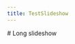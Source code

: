 ```yaml
---
title: TestSlideshow
---
```

<ClientOnly>
<AssetLoader />
# Long slideshow

<Slideshow :importedData="[{'fieldData':['0','0','0','0','0','0','0','0','0','0','0','0','0','0','0','0','0','0','0','0','0','0','0','0','0','0','0','0','0','0','0','0','0','0','0','0','0','0','0','0','0','0','0','0','0','0','0','0','0','0','0','0','0','0','0','0','0','0','0','0','0','0','0','0','0','0','0','0','0','0','0','0','0','0','0','0','0','0'],'fieldOriginal':['0','0','0','0','0','0','0','0','0','0','0','0','0','0','0','0','0','0','0','0','0','0','0','0','0','0','0','0','0','0','0','0','0','0','0','0','0','0','0','0','0','0','0','0','0','0','0','0','0','0','0','0','0','0','0','0','0','0','0','0','0','0','0','0','0','0','0','0','0','0','0','0','0','0','0','0','0','0'],'shadowData':['0','0','0','0','0','0','0','0','0','0','0','0','0','0','0','0','0','0','0','0','0','0','0','0','0','0','0','0','0','0','0','0','0','0','0','0','B','P','0','0','R','0','P','G','0','R','R','0','P','P','R','G','R','0','B','R','P','R','P','0','B','G','P','R','P','0','G','R','R','P','R','0','G','R','P','R','B','0'],'cursorData':'000000000000000000000000000000000000000000000000000000000000000000000000000000','arrowData':'000000000000000000000000000000000000000000000000000000000000000000000000000000','autoDrop':true,'puyoPair':'GG','advanceNext':true,'slideText':'...!'},{'fieldData':['0','0','0','0','0','0','0','0','0','0','0','0','0','0','0','0','0','0','0','0','0','0','0','0','0','0','0','0','0','0','0','0','0','0','0','0','0','0','0','0','0','0','0','0','0','0','0','0','0','0','0','0','0','0','0','0','0','0','0','0','0','0','0','0','0','0','G','0','0','0','0','0','G','0','0','0','0','0'],'fieldOriginal':['0','0','0','0','0','0','0','0','0','0','0','0','0','0','0','0','0','0','0','0','0','0','0','0','0','0','0','0','0','0','0','0','0','0','0','0','0','0','0','0','0','0','0','0','0','0','0','0','0','0','0','0','0','0','0','0','0','0','0','0','0','0','0','0','0','0','G','0','0','0','0','0','G','0','0','0','0','0'],'shadowData':['0','0','0','0','0','0','0','0','0','0','0','0','0','0','0','0','0','0','0','0','0','0','0','0','0','0','0','0','0','0','0','0','0','0','0','0','B','P','0','0','R','0','P','G','0','R','R','0','P','P','R','G','R','0','B','R','P','R','P','0','B','G','P','R','P','0','G','R','R','P','R','0','G','R','P','R','B','0'],'cursorData':'000000000000000000000000000000000000000000000000000000000000000000000000000000','arrowData':'000000000000000000000000000000000000000000000000000000000000000000000000000000','autoDrop':true,'puyoPair':'RP','advanceNext':true,'slideText':'...!'},{'fieldData':['0','0','0','0','0','0','0','0','0','0','0','0','0','0','0','0','0','0','0','0','0','0','0','0','0','0','0','0','0','0','0','0','0','0','0','0','0','0','0','0','0','0','0','0','0','0','0','0','0','0','0','0','0','0','0','0','0','0','0','0','0','0','0','0','0','0','G','0','0','0','0','0','G','R','P','0','0','0'],'fieldOriginal':['0','0','0','0','0','0','0','0','0','0','0','0','0','0','0','0','0','0','0','0','0','0','0','0','0','0','0','0','0','0','0','0','0','0','0','0','0','0','0','0','0','0','0','0','0','0','0','0','0','0','0','0','0','0','0','0','0','0','0','0','0','0','0','0','0','0','G','0','0','0','0','0','G','R','P','0','0','0'],'shadowData':['0','0','0','0','0','0','0','0','0','0','0','0','0','0','0','0','0','0','0','0','0','0','0','0','0','0','0','0','0','0','0','0','0','0','0','0','B','P','0','0','R','0','P','G','0','R','R','0','P','P','R','G','R','0','B','R','P','R','P','0','B','G','P','R','P','0','G','R','R','P','R','0','G','R','P','R','B','0'],'cursorData':'000000000000000000000000000000000000000000000000000000000000000000000000000000','arrowData':'000000000000000000000000000000000000000000000000000000000000000000000000000000','autoDrop':true,'puyoPair':'RR','advanceNext':true,'slideText':'...!'},{'fieldData':['0','0','0','0','0','0','0','0','0','0','0','0','0','0','0','0','0','0','0','0','0','0','0','0','0','0','0','0','0','0','0','0','0','0','0','0','0','0','0','0','0','0','0','0','0','0','0','0','0','0','0','0','0','0','0','0','0','0','0','0','0','0','0','0','0','0','G','R','R','0','0','0','G','R','P','0','0','0'],'fieldOriginal':['0','0','0','0','0','0','0','0','0','0','0','0','0','0','0','0','0','0','0','0','0','0','0','0','0','0','0','0','0','0','0','0','0','0','0','0','0','0','0','0','0','0','0','0','0','0','0','0','0','0','0','0','0','0','0','0','0','0','0','0','0','0','0','0','0','0','G','R','R','0','0','0','G','R','P','0','0','0'],'shadowData':['0','0','0','0','0','0','0','0','0','0','0','0','0','0','0','0','0','0','0','0','0','0','0','0','0','0','0','0','0','0','0','0','0','0','0','0','B','P','0','0','R','0','P','G','0','R','R','0','P','P','R','G','R','0','B','R','P','R','P','0','B','G','P','R','P','0','G','R','R','P','R','0','G','R','P','R','B','0'],'cursorData':'000000000000000000000000000000000000000000000000000000000000000000000000000000','arrowData':'000000000000000000000000000000000000000000000000000000000000000000000000000000','autoDrop':true,'puyoPair':'BB','advanceNext':true,'slideText':'...!'},{'fieldData':['0','0','0','0','0','0','0','0','0','0','0','0','0','0','0','0','0','0','0','0','0','0','0','0','0','0','0','0','0','0','0','0','0','0','0','0','0','0','0','0','0','0','0','0','0','0','0','0','0','0','0','0','0','0','B','0','0','0','0','0','B','0','0','0','0','0','G','R','R','0','0','0','G','R','P','0','0','0'],'fieldOriginal':['0','0','0','0','0','0','0','0','0','0','0','0','0','0','0','0','0','0','0','0','0','0','0','0','0','0','0','0','0','0','0','0','0','0','0','0','0','0','0','0','0','0','0','0','0','0','0','0','0','0','0','0','0','0','B','0','0','0','0','0','B','0','0','0','0','0','G','R','R','0','0','0','G','R','P','0','0','0'],'shadowData':['0','0','0','0','0','0','0','0','0','0','0','0','0','0','0','0','0','0','0','0','0','0','0','0','0','0','0','0','0','0','0','0','0','0','0','0','B','P','0','0','R','0','P','G','0','R','R','0','P','P','R','G','R','0','B','R','P','R','P','0','B','G','P','R','P','0','G','R','R','P','R','0','G','R','P','R','B','0'],'cursorData':'000000000000000000000000000000000000000000000000000000000000000000000000000000','arrowData':'000000000000000000000000000000000000000000000000000000000000000000000000000000','autoDrop':true,'puyoPair':'PP','advanceNext':true,'slideText':'...!'},{'fieldData':['0','0','0','0','0','0','0','0','0','0','0','0','0','0','0','0','0','0','0','0','0','0','0','0','0','0','0','0','0','0','0','0','0','0','0','0','0','0','0','0','0','0','0','0','0','0','0','0','0','0','0','0','0','0','B','0','P','0','0','0','B','0','P','0','0','0','G','R','R','0','0','0','G','R','P','0','0','0'],'fieldOriginal':['0','0','0','0','0','0','0','0','0','0','0','0','0','0','0','0','0','0','0','0','0','0','0','0','0','0','0','0','0','0','0','0','0','0','0','0','0','0','0','0','0','0','0','0','0','0','0','0','0','0','0','0','0','0','B','0','P','0','0','0','B','0','P','0','0','0','G','R','R','0','0','0','G','R','P','0','0','0'],'shadowData':['0','0','0','0','0','0','0','0','0','0','0','0','0','0','0','0','0','0','0','0','0','0','0','0','0','0','0','0','0','0','0','0','0','0','0','0','B','P','0','0','R','0','P','G','0','R','R','0','P','P','R','G','R','0','B','R','P','R','P','0','B','G','P','R','P','0','G','R','R','P','R','0','G','R','P','R','B','0'],'cursorData':'000000000000000000000000000000000000000000000000000000000000000000000000000000','arrowData':'000000000000000000000000000000000000000000000000000000000000000000000000000000','autoDrop':true,'puyoPair':'RG','advanceNext':true,'slideText':'...!'},{'fieldData':['0','0','0','0','0','0','0','0','0','0','0','0','0','0','0','0','0','0','0','0','0','0','0','0','0','0','0','0','0','0','0','0','0','0','0','0','0','0','0','0','0','0','0','0','0','0','0','0','0','0','0','0','0','0','B','R','P','0','0','0','B','G','P','0','0','0','G','R','R','0','0','0','G','R','P','0','0','0'],'fieldOriginal':['0','0','0','0','0','0','0','0','0','0','0','0','0','0','0','0','0','0','0','0','0','0','0','0','0','0','0','0','0','0','0','0','0','0','0','0','0','0','0','0','0','0','0','0','0','0','0','0','0','0','0','0','0','0','B','R','P','0','0','0','B','G','P','0','0','0','G','R','R','0','0','0','G','R','P','0','0','0'],'shadowData':['0','0','0','0','0','0','0','0','0','0','0','0','0','0','0','0','0','0','0','0','0','0','0','0','0','0','0','0','0','0','0','0','0','0','0','0','B','P','0','0','R','0','P','G','0','R','R','0','P','P','R','G','R','0','B','R','P','R','P','0','B','G','P','R','P','0','G','R','R','P','R','0','G','R','P','R','B','0'],'cursorData':'000000000000000000000000000000000000000000000000000000000000000000000000000000','arrowData':'000000000000000000000000000000000000000000000000000000000000000000000000000000','autoDrop':true,'puyoPair':'PP','advanceNext':true,'slideText':'...!'},{'fieldData':['0','0','0','0','0','0','0','0','0','0','0','0','0','0','0','0','0','0','0','0','0','0','0','0','0','0','0','0','0','0','0','0','0','0','0','0','0','0','0','0','0','0','P','0','0','0','0','0','P','0','0','0','0','0','B','R','P','0','0','0','B','G','P','0','0','0','G','R','R','0','0','0','G','R','P','0','0','0'],'fieldOriginal':['0','0','0','0','0','0','0','0','0','0','0','0','0','0','0','0','0','0','0','0','0','0','0','0','0','0','0','0','0','0','0','0','0','0','0','0','0','0','0','0','0','0','P','0','0','0','0','0','P','0','0','0','0','0','B','R','P','0','0','0','B','G','P','0','0','0','G','R','R','0','0','0','G','R','P','0','0','0'],'shadowData':['0','0','0','0','0','0','0','0','0','0','0','0','0','0','0','0','0','0','0','0','0','0','0','0','0','0','0','0','0','0','0','0','0','0','0','0','B','P','0','0','R','0','P','G','0','R','R','0','P','P','R','G','R','0','B','R','P','R','P','0','B','G','P','R','P','0','G','R','R','P','R','0','G','R','P','R','B','0'],'cursorData':'000000000000000000000000000000000000000000000000000000000000000000000000000000','arrowData':'000000000000000000000000000000000000000000000000000000000000000000000000000000','autoDrop':true,'puyoPair':'RP','advanceNext':true,'slideText':'...!'},{'fieldData':['0','0','0','0','0','0','0','0','0','0','0','0','0','0','0','0','0','0','0','0','0','0','0','0','0','0','0','0','0','0','0','0','0','0','0','0','0','0','0','0','0','0','P','0','0','0','0','0','P','0','0','0','0','0','B','R','P','0','0','0','B','G','P','0','0','0','G','R','R','P','0','0','G','R','P','R','0','0'],'fieldOriginal':['0','0','0','0','0','0','0','0','0','0','0','0','0','0','0','0','0','0','0','0','0','0','0','0','0','0','0','0','0','0','0','0','0','0','0','0','0','0','0','0','0','0','P','0','0','0','0','0','P','0','0','0','0','0','B','R','P','0','0','0','B','G','P','0','0','0','G','R','R','P','0','0','G','R','P','R','0','0'],'shadowData':['0','0','0','0','0','0','0','0','0','0','0','0','0','0','0','0','0','0','0','0','0','0','0','0','0','0','0','0','0','0','0','0','0','0','0','0','B','P','0','0','R','0','P','G','0','R','R','0','P','P','R','G','R','0','B','R','P','R','P','0','B','G','P','R','P','0','G','R','R','P','R','0','G','R','P','R','B','0'],'cursorData':'000000000000000000000000000000000000000000000000000000000000000000000000000000','arrowData':'000000000000000000000000000000000000000000000000000000000000000000000000000000','autoDrop':true,'puyoPair':'GP','advanceNext':true,'slideText':'...!'},{'fieldData':['0','0','0','0','0','0','0','0','0','0','0','0','0','0','0','0','0','0','0','0','0','0','0','0','0','0','0','0','0','0','0','0','0','0','0','0','0','0','0','0','0','0','P','G','0','0','0','0','P','P','0','0','0','0','B','R','P','0','0','0','B','G','P','0','0','0','G','R','R','P','0','0','G','R','P','R','0','0'],'fieldOriginal':['0','0','0','0','0','0','0','0','0','0','0','0','0','0','0','0','0','0','0','0','0','0','0','0','0','0','0','0','0','0','0','0','0','0','0','0','0','0','0','0','0','0','P','G','0','0','0','0','P','P','0','0','0','0','B','R','P','0','0','0','B','G','P','0','0','0','G','R','R','P','0','0','G','R','P','R','0','0'],'shadowData':['0','0','0','0','0','0','0','0','0','0','0','0','0','0','0','0','0','0','0','0','0','0','0','0','0','0','0','0','0','0','0','0','0','0','0','0','B','P','0','0','R','0','P','G','0','R','R','0','P','P','R','G','R','0','B','R','P','R','P','0','B','G','P','R','P','0','G','R','R','P','R','0','G','R','P','R','B','0'],'cursorData':'000000000000000000000000000000000000000000000000000000000000000000000000000000','arrowData':'000000000000000000000000000000000000000000000000000000000000000000000000000000','autoDrop':true,'puyoPair':'RR','advanceNext':true,'slideText':'...!'},{'fieldData':['0','0','0','0','0','0','0','0','0','0','0','0','0','0','0','0','0','0','0','0','0','0','0','0','0','0','0','0','0','0','0','0','0','0','0','0','0','0','0','0','0','0','P','G','0','0','0','0','P','P','0','0','0','0','B','R','P','R','0','0','B','G','P','R','0','0','G','R','R','P','0','0','G','R','P','R','0','0'],'fieldOriginal':['0','0','0','0','0','0','0','0','0','0','0','0','0','0','0','0','0','0','0','0','0','0','0','0','0','0','0','0','0','0','0','0','0','0','0','0','0','0','0','0','0','0','P','G','0','0','0','0','P','P','0','0','0','0','B','R','P','R','0','0','B','G','P','R','0','0','G','R','R','P','0','0','G','R','P','R','0','0'],'shadowData':['0','0','0','0','0','0','0','0','0','0','0','0','0','0','0','0','0','0','0','0','0','0','0','0','0','0','0','0','0','0','0','0','0','0','0','0','B','P','0','0','R','0','P','G','0','R','R','0','P','P','R','G','R','0','B','R','P','R','P','0','B','G','P','R','P','0','G','R','R','P','R','0','G','R','P','R','B','0'],'cursorData':'000000000000000000000000000000000000000000000000000000000000000000000000000000','arrowData':'000000000000000000000000000000000000000000000000000000000000000000000000000000','autoDrop':true,'puyoPair':'PB','advanceNext':true,'slideText':'...!'},{'fieldData':['0','0','0','0','0','0','0','0','0','0','0','0','0','0','0','0','0','0','0','0','0','0','0','0','0','0','0','0','0','0','0','0','0','0','0','0','B','P','0','0','0','0','P','G','0','0','0','0','P','P','0','0','0','0','B','R','P','R','0','0','B','G','P','R','0','0','G','R','R','P','0','0','G','R','P','R','0','0'],'fieldOriginal':['0','0','0','0','0','0','0','0','0','0','0','0','0','0','0','0','0','0','0','0','0','0','0','0','0','0','0','0','0','0','0','0','0','0','0','0','B','P','0','0','0','0','P','G','0','0','0','0','P','P','0','0','0','0','B','R','P','R','0','0','B','G','P','R','0','0','G','R','R','P','0','0','G','R','P','R','0','0'],'shadowData':['0','0','0','0','0','0','0','0','0','0','0','0','0','0','0','0','0','0','0','0','0','0','0','0','0','0','0','0','0','0','0','0','0','0','0','0','B','P','0','0','R','0','P','G','0','R','R','0','P','P','R','G','R','0','B','R','P','R','P','0','B','G','P','R','P','0','G','R','R','P','R','0','G','R','P','R','B','0'],'cursorData':'000000000000000000000000000000000000000000000000000000000000000000000000000000','arrowData':'000000000000000000000000000000000000000000000000000000000000000000000000000000','autoDrop':true,'puyoPair':'BR','advanceNext':true,'slideText':'...!'},{'fieldData':['0','0','0','0','0','0','0','0','0','0','0','0','0','0','0','0','0','0','0','0','0','0','0','0','0','0','0','0','0','0','0','0','0','0','0','0','B','P','0','0','0','0','P','G','0','0','0','0','P','P','0','0','0','0','B','R','P','R','0','0','B','G','P','R','0','0','G','R','R','P','R','0','G','R','P','R','B','0'],'fieldOriginal':['0','0','0','0','0','0','0','0','0','0','0','0','0','0','0','0','0','0','0','0','0','0','0','0','0','0','0','0','0','0','0','0','0','0','0','0','B','P','0','0','0','0','P','G','0','0','0','0','P','P','0','0','0','0','B','R','P','R','0','0','B','G','P','R','0','0','G','R','R','P','R','0','G','R','P','R','B','0'],'shadowData':['0','0','0','0','0','0','0','0','0','0','0','0','0','0','0','0','0','0','0','0','0','0','0','0','0','0','0','0','0','0','0','0','0','0','0','0','B','P','0','0','R','0','P','G','0','R','R','0','P','P','R','G','R','0','B','R','P','R','P','0','B','G','P','R','P','0','G','R','R','P','R','0','G','R','P','R','B','0'],'cursorData':'000000000000000000000000000000000000000000000000000000000000000000000000000000','arrowData':'000000000000000000000000000000000000000000000000000000000000000000000000000000','autoDrop':true,'puyoPair':'RG','advanceNext':true,'slideText':'...!'},{'fieldData':['0','0','0','0','0','0','0','0','0','0','0','0','0','0','0','0','0','0','0','0','0','0','0','0','0','0','0','0','0','0','0','0','0','0','0','0','B','P','0','0','0','0','P','G','0','0','0','0','P','P','R','G','0','0','B','R','P','R','0','0','B','G','P','R','0','0','G','R','R','P','R','0','G','R','P','R','B','0'],'fieldOriginal':['0','0','0','0','0','0','0','0','0','0','0','0','0','0','0','0','0','0','0','0','0','0','0','0','0','0','0','0','0','0','0','0','0','0','0','0','B','P','0','0','0','0','P','G','0','0','0','0','P','P','R','G','0','0','B','R','P','R','0','0','B','G','P','R','0','0','G','R','R','P','R','0','G','R','P','R','B','0'],'shadowData':['0','0','0','0','0','0','0','0','0','0','0','0','0','0','0','0','0','0','0','0','0','0','0','0','0','0','0','0','0','0','0','0','0','0','0','0','B','P','0','0','R','0','P','G','0','R','R','0','P','P','R','G','R','0','B','R','P','R','P','0','B','G','P','R','P','0','G','R','R','P','R','0','G','R','P','R','B','0'],'cursorData':'000000000000000000000000000000000000000000000000000000000000000000000000000000','arrowData':'000000000000000000000000000000000000000000000000000000000000000000000000000000','autoDrop':true,'puyoPair':'PR','advanceNext':true,'slideText':'...!'},{'fieldData':['0','0','0','0','0','0','0','0','0','0','0','0','0','0','0','0','0','0','0','0','0','0','0','0','0','0','0','0','0','0','0','0','0','0','0','0','B','P','0','0','0','0','P','G','0','R','0','0','P','P','R','G','0','0','B','R','P','R','0','0','B','G','P','R','P','0','G','R','R','P','R','0','G','R','P','R','B','0'],'fieldOriginal':['0','0','0','0','0','0','0','0','0','0','0','0','0','0','0','0','0','0','0','0','0','0','0','0','0','0','0','0','0','0','0','0','0','0','0','0','B','P','0','0','0','0','P','G','0','R','0','0','P','P','R','G','0','0','B','R','P','R','0','0','B','G','P','R','P','0','G','R','R','P','R','0','G','R','P','R','B','0'],'shadowData':['0','0','0','0','0','0','0','0','0','0','0','0','0','0','0','0','0','0','0','0','0','0','0','0','0','0','0','0','0','0','0','0','0','0','0','0','B','P','0','0','R','0','P','G','0','R','R','0','P','P','R','G','R','0','B','R','P','R','P','0','B','G','P','R','P','0','G','R','R','P','R','0','G','R','P','R','B','0'],'cursorData':'000000000000000000000000000000000000000000000000000000000000000000000000000000','arrowData':'000000000000000000000000000000000000000000000000000000000000000000000000000000','autoDrop':true,'puyoPair':'PR','advanceNext':true,'slideText':'...!'},{'fieldData':['0','0','0','0','0','0','0','0','0','0','0','0','0','0','0','0','0','0','0','0','0','0','0','0','0','0','0','0','0','0','0','0','0','0','0','0','B','P','0','0','0','0','P','G','0','R','0','0','P','P','R','G','R','0','B','R','P','R','P','0','B','G','P','R','P','0','G','R','R','P','R','0','G','R','P','R','B','0'],'fieldOriginal':['0','0','0','0','0','0','0','0','0','0','0','0','0','0','0','0','0','0','0','0','0','0','0','0','0','0','0','0','0','0','0','0','0','0','0','0','B','P','0','0','0','0','P','G','0','R','0','0','P','P','R','G','R','0','B','R','P','R','P','0','B','G','P','R','P','0','G','R','R','P','R','0','G','R','P','R','B','0'],'shadowData':['0','0','0','0','0','0','0','0','0','0','0','0','0','0','0','0','0','0','0','0','0','0','0','0','0','0','0','0','0','0','0','0','0','0','0','0','B','P','0','0','R','0','P','G','0','R','R','0','P','P','R','G','R','0','B','R','P','R','P','0','B','G','P','R','P','0','G','R','R','P','R','0','G','R','P','R','B','0'],'cursorData':'000000000000000000000000000000000000000000000000000000000000000000000000000000','arrowData':'000000000000000000000000000000000000000000000000000000000000000000000000000000','autoDrop':true,'puyoPair':'RR','advanceNext':true,'slideText':'...!'},{'fieldData':['0','0','0','0','0','0','0','0','0','0','0','0','0','0','0','0','0','0','0','0','0','0','0','0','0','0','0','0','0','0','0','0','0','0','0','0','B','P','0','0','R','0','P','G','0','R','R','0','P','P','R','G','R','0','B','R','P','R','P','0','B','G','P','R','P','0','G','R','R','P','R','0','G','R','P','R','B','0'],'fieldOriginal':['0','0','0','0','0','0','0','0','0','0','0','0','0','0','0','0','0','0','0','0','0','0','0','0','0','0','0','0','0','0','0','0','0','0','0','0','B','P','0','0','R','0','P','G','0','R','R','0','P','P','R','G','R','0','B','R','P','R','P','0','B','G','P','R','P','0','G','R','R','P','R','0','G','R','P','R','B','0'],'shadowData':['0','0','0','0','0','0','0','0','0','0','0','0','0','0','0','0','0','0','0','0','0','0','0','0','0','0','0','0','0','0','0','0','0','0','0','0','B','P','0','0','R','0','P','G','0','R','R','0','P','P','R','G','R','0','B','R','P','R','P','0','B','G','P','R','P','0','G','R','R','P','R','0','G','R','P','R','B','0'],'cursorData':'000000000000000000000000000000000000000000000000000000000000000000000000000000','arrowData':'000000000000000000000000000000000000000000000000000000000000000000000000000000','autoDrop':true,'puyoPair':'BB','advanceNext':true,'slideText':'...!'},{'fieldData':['0','0','0','0','0','0','0','0','0','0','0','0','0','0','0','0','0','0','0','0','0','0','0','0','0','0','0','0','0','0','0','0','0','0','0','0','B','P','0','B','0','0','P','G','0','B','0','0','P','P','R','G','0','0','B','R','P','R','P','0','B','G','P','R','P','0','G','R','R','P','R','0','G','R','P','R','B','0'],'fieldOriginal':['0','0','0','0','0','0','0','0','0','0','0','0','0','0','0','0','0','0','0','0','0','0','0','0','0','0','0','0','0','0','0','0','0','0','0','0','B','P','0','B','0','0','P','G','0','B','0','0','P','P','R','G','0','0','B','R','P','R','P','0','B','G','P','R','P','0','G','R','R','P','R','0','G','R','P','R','B','0'],'shadowData':['0','0','0','0','0','0','0','0','0','0','0','0','0','0','0','R','0','0','0','0','0','R','0','0','0','0','0','R','0','0','B','P','0','R','0','0','B','P','0','B','0','0','P','G','0','B','0','0','P','P','R','G','0','0','B','R','P','R','P','0','B','G','P','R','P','0','G','R','R','P','R','P','G','R','P','R','B','P'],'cursorData':'000000000000000000000000000000000000000000000000000000000000000000000000000000','arrowData':'000000000000000000000000000000000000000000000000000000000000000000000000000000','autoDrop':true,'puyoPair':'PB','advanceNext':true,'slideText':'...!'},{'fieldData':['0','0','0','0','0','0','0','0','0','0','0','0','0','0','0','0','0','0','0','0','0','0','0','0','0','0','0','0','0','0','B','P','0','0','0','0','B','P','0','B','0','0','P','G','0','B','0','0','P','P','R','G','0','0','B','R','P','R','P','0','B','G','P','R','P','0','G','R','R','P','R','0','G','R','P','R','B','0'],'fieldOriginal':['0','0','0','0','0','0','0','0','0','0','0','0','0','0','0','0','0','0','0','0','0','0','0','0','0','0','0','0','0','0','B','P','0','0','0','0','B','P','0','B','0','0','P','G','0','B','0','0','P','P','R','G','0','0','B','R','P','R','P','0','B','G','P','R','P','0','G','R','R','P','R','0','G','R','P','R','B','0'],'shadowData':['0','0','0','0','0','0','0','0','0','0','0','0','0','0','0','R','0','0','0','0','0','R','0','0','0','0','0','R','0','0','B','P','0','R','0','0','B','P','0','B','0','0','P','G','0','B','0','0','P','P','R','G','0','0','B','R','P','R','P','0','B','G','P','R','P','0','G','R','R','P','R','P','G','R','P','R','B','P'],'cursorData':'000000000000000000000000000000000000000000000000000000000000000000000000000000','arrowData':'000000000000000000000000000000000000000000000000000000000000000000000000000000','autoDrop':true,'puyoPair':'PP','advanceNext':true,'slideText':'...!'},{'fieldData':['0','0','0','0','0','0','0','0','0','0','0','0','0','0','0','0','0','0','0','0','0','0','0','0','0','0','0','0','0','0','B','P','0','0','0','0','B','P','0','B','0','0','P','G','0','B','0','0','P','P','R','G','0','0','B','R','P','R','P','0','B','G','P','R','P','0','G','R','R','P','R','P','G','R','P','R','B','P'],'fieldOriginal':['0','0','0','0','0','0','0','0','0','0','0','0','0','0','0','0','0','0','0','0','0','0','0','0','0','0','0','0','0','0','B','P','0','0','0','0','B','P','0','B','0','0','P','G','0','B','0','0','P','P','R','G','0','0','B','R','P','R','P','0','B','G','P','R','P','0','G','R','R','P','R','P','G','R','P','R','B','P'],'shadowData':['0','0','0','0','0','0','0','0','0','0','0','0','0','0','0','R','0','0','0','0','0','R','0','0','0','0','0','R','0','0','B','P','0','R','0','0','B','P','0','B','0','0','P','G','0','B','0','0','P','P','R','G','0','0','B','R','P','R','P','0','B','G','P','R','P','0','G','R','R','P','R','P','G','R','P','R','B','P'],'cursorData':'000000000000000000000000000000000000000000000000000000000000000000000000000000','arrowData':'000000000000000000000000000000000000000000000000000000000000000000000000000000','autoDrop':true,'puyoPair':'RR','advanceNext':true,'slideText':'...!'},{'fieldData':['0','0','0','0','0','0','0','0','0','0','0','0','0','0','0','0','0','0','0','0','0','0','0','0','0','0','0','R','0','0','B','P','0','R','0','0','B','P','0','B','0','0','P','G','0','B','0','0','P','P','R','G','0','0','B','R','P','R','P','0','B','G','P','R','P','0','G','R','R','P','R','P','G','R','P','R','B','P'],'fieldOriginal':['0','0','0','0','0','0','0','0','0','0','0','0','0','0','0','0','0','0','0','0','0','0','0','0','0','0','0','R','0','0','B','P','0','R','0','0','B','P','0','B','0','0','P','G','0','B','0','0','P','P','R','G','0','0','B','R','P','R','P','0','B','G','P','R','P','0','G','R','R','P','R','P','G','R','P','R','B','P'],'shadowData':['0','0','0','0','0','0','0','0','0','0','0','0','0','0','0','R','0','0','0','0','0','R','0','0','0','0','0','R','0','0','B','P','0','R','0','0','B','P','0','B','0','0','P','G','0','B','0','0','P','P','R','G','0','0','B','R','P','R','P','0','B','G','P','R','P','0','G','R','R','P','R','P','G','R','P','R','B','P'],'cursorData':'000000000000000000000000000000000000000000000000000000000000000000000000000000','arrowData':'000000000000000000000000000000000000000000000000000000000000000000000000000000','autoDrop':true,'puyoPair':'RR','advanceNext':true,'slideText':'...!'},{'fieldData':['0','0','0','0','0','0','0','0','0','0','0','0','0','0','0','R','0','0','0','0','0','R','0','0','0','0','0','R','0','0','B','P','0','R','0','0','B','P','0','B','0','0','P','G','0','B','0','0','P','P','R','G','0','0','B','R','P','R','P','0','B','G','P','R','P','0','G','R','R','P','R','P','G','R','P','R','B','P'],'fieldOriginal':['0','0','0','0','0','0','0','0','0','0','0','0','0','0','0','R','0','0','0','0','0','R','0','0','0','0','0','R','0','0','B','P','0','R','0','0','B','P','0','B','0','0','P','G','0','B','0','0','P','P','R','G','0','0','B','R','P','R','P','0','B','G','P','R','P','0','G','R','R','P','R','P','G','R','P','R','B','P'],'shadowData':['0','0','0','0','0','0','0','0','0','0','0','0','0','0','0','R','0','0','0','0','0','R','0','0','0','0','0','R','0','0','B','P','0','R','0','0','B','P','0','B','0','0','P','G','0','B','0','0','P','P','R','G','0','0','B','R','P','R','P','0','B','G','P','R','P','0','G','R','R','P','R','P','G','R','P','R','B','P'],'cursorData':'000000000000000000000000000000000000000000000000000000000000000000000000000000','arrowData':'000000000000000000000000000000000000000000000000000000000000000000000000000000','autoDrop':true,'puyoPair':'PB','advanceNext':true,'slideText':'...!'},{'fieldData':['0','0','0','0','0','0','0','0','0','0','0','0','0','0','0','0','0','0','0','0','0','0','0','0','0','0','0','0','0','0','B','P','0','0','0','0','B','P','0','B','0','0','P','G','0','B','P','0','P','P','R','G','B','0','B','R','P','R','P','0','B','G','P','R','P','0','G','R','R','P','R','P','G','R','P','R','B','P'],'fieldOriginal':['0','0','0','0','0','0','0','0','0','0','0','0','0','0','0','0','0','0','0','0','0','0','0','0','0','0','0','0','0','0','B','P','0','0','0','0','B','P','0','B','0','0','P','G','0','B','P','0','P','P','R','G','B','0','B','R','P','R','P','0','B','G','P','R','P','0','G','R','R','P','R','P','G','R','P','R','B','P'],'shadowData':['0','0','0','0','0','0','0','0','0','0','0','0','0','0','0','0','0','0','0','0','0','0','B','0','0','0','0','R','B','0','B','P','0','B','B','0','B','P','0','B','P','0','P','G','0','B','P','0','P','P','R','G','B','0','B','R','P','R','P','0','B','G','P','R','P','0','G','R','R','P','R','P','G','R','P','R','B','P'],'cursorData':'000000000000000000000000000000000000000000000000000000000000000000000000000000','arrowData':'000000000000000000000000000000000000000000000000000000000000000000000000000000','autoDrop':true,'puyoPair':'PB','advanceNext':true,'slideText':'...!'},{'fieldData':['0','0','0','0','0','0','0','0','0','0','0','0','0','0','0','0','0','0','0','0','0','0','0','0','0','0','0','0','0','0','B','P','0','0','B','0','B','P','0','B','P','0','P','G','0','B','P','0','P','P','R','G','B','0','B','R','P','R','P','0','B','G','P','R','P','0','G','R','R','P','R','P','G','R','P','R','B','P'],'fieldOriginal':['0','0','0','0','0','0','0','0','0','0','0','0','0','0','0','0','0','0','0','0','0','0','0','0','0','0','0','0','0','0','B','P','0','0','B','0','B','P','0','B','P','0','P','G','0','B','P','0','P','P','R','G','B','0','B','R','P','R','P','0','B','G','P','R','P','0','G','R','R','P','R','P','G','R','P','R','B','P'],'shadowData':['0','0','0','0','0','0','0','0','0','0','0','0','0','0','0','0','0','0','0','0','0','0','B','0','0','0','0','R','B','0','B','P','0','B','B','0','B','P','0','B','P','0','P','G','0','B','P','0','P','P','R','G','B','0','B','R','P','R','P','0','B','G','P','R','P','0','G','R','R','P','R','P','G','R','P','R','B','P'],'cursorData':'000000000000000000000000000000000000000000000000000000000000000000000000000000','arrowData':'000000000000000000000000000000000000000000000000000000000000000000000000000000','autoDrop':true,'puyoPair':'BB','advanceNext':true,'slideText':'...!'},{'fieldData':['0','0','0','0','0','0','0','0','0','0','0','0','0','0','0','0','0','0','0','0','0','0','B','0','0','0','0','0','B','0','B','P','0','0','B','0','B','P','0','B','P','0','P','G','0','B','P','0','P','P','R','G','B','0','B','R','P','R','P','0','B','G','P','R','P','0','G','R','R','P','R','P','G','R','P','R','B','P'],'fieldOriginal':['0','0','0','0','0','0','0','0','0','0','0','0','0','0','0','0','0','0','0','0','0','0','B','0','0','0','0','0','B','0','B','P','0','0','B','0','B','P','0','B','P','0','P','G','0','B','P','0','P','P','R','G','B','0','B','R','P','R','P','0','B','G','P','R','P','0','G','R','R','P','R','P','G','R','P','R','B','P'],'shadowData':['0','0','0','0','0','0','0','0','0','0','0','0','0','0','0','0','0','0','0','0','0','0','B','0','0','0','0','R','B','0','B','P','0','B','B','0','B','P','0','B','P','0','P','G','0','B','P','0','P','P','R','G','B','0','B','R','P','R','P','0','B','G','P','R','P','0','G','R','R','P','R','P','G','R','P','R','B','P'],'cursorData':'000000000000000000000000000000000000000000000000000000000000000000000000000000','arrowData':'000000000000000000000000000000000000000000000000000000000000000000000000000000','autoDrop':true,'puyoPair':'BR','advanceNext':true,'slideText':'...!'},{'fieldData':['0','0','0','0','0','0','0','0','0','0','0','0','0','0','0','0','0','0','0','0','0','0','B','0','0','0','0','R','B','0','B','P','0','B','B','0','B','P','0','B','P','0','P','G','0','B','P','0','P','P','R','G','B','0','B','R','P','R','P','0','B','G','P','R','P','0','G','R','R','P','R','P','G','R','P','R','B','P'],'fieldOriginal':['0','0','0','0','0','0','0','0','0','0','0','0','0','0','0','0','0','0','0','0','0','0','B','0','0','0','0','R','B','0','B','P','0','B','B','0','B','P','0','B','P','0','P','G','0','B','P','0','P','P','R','G','B','0','B','R','P','R','P','0','B','G','P','R','P','0','G','R','R','P','R','P','G','R','P','R','B','P'],'shadowData':['0','0','0','0','0','0','0','0','0','0','0','0','0','0','0','0','0','0','0','0','0','0','B','0','0','0','0','R','B','0','B','P','0','B','B','0','B','P','0','B','P','0','P','G','0','B','P','0','P','P','R','G','B','0','B','R','P','R','P','0','B','G','P','R','P','0','G','R','R','P','R','P','G','R','P','R','B','P'],'cursorData':'000000000000000000000000000000000000000000000000000000000000000000000000000000','arrowData':'000000000000000000000000000000000000000000000000000000000000000000000000000000','autoDrop':true,'puyoPair':'BR','advanceNext':true,'slideText':'...!'},{'fieldData':['0','0','0','0','0','0','0','0','0','0','0','0','0','0','0','0','0','0','0','0','0','0','0','0','0','B','0','0','0','0','B','P','0','0','0','0','B','P','0','0','P','0','P','G','R','R','P','0','P','P','R','G','B','0','B','R','P','R','P','0','B','G','P','R','P','0','G','R','R','P','R','P','G','R','P','R','B','P'],'fieldOriginal':['0','0','0','0','0','0','0','0','0','0','0','0','0','0','0','0','0','0','0','0','0','0','0','0','0','B','0','0','0','0','B','P','0','0','0','0','B','P','0','0','P','0','P','G','R','R','P','0','P','P','R','G','B','0','B','R','P','R','P','0','B','G','P','R','P','0','G','R','R','P','R','P','G','R','P','R','B','P'],'shadowData':['0','0','0','0','0','0','0','0','0','0','0','0','0','0','0','0','0','0','B','0','0','0','0','0','G','B','B','0','B','0','B','P','G','0','P','0','B','P','G','P','P','0','P','G','R','R','P','0','P','P','R','G','B','0','B','R','P','R','P','0','B','G','P','R','P','0','G','R','R','P','R','P','G','R','P','R','B','P'],'cursorData':'000000000000000000000000000000000000000000000000000000000000000000000000000000','arrowData':'000000000000000000000000000000000000000000000000000000000000000000000000000000','autoDrop':true,'puyoPair':'BG','advanceNext':true,'slideText':'...!'},{'fieldData':['0','0','0','0','0','0','0','0','0','0','0','0','0','0','0','0','0','0','B','0','0','0','0','0','G','B','0','0','0','0','B','P','0','0','0','0','B','P','0','0','P','0','P','G','R','R','P','0','P','P','R','G','B','0','B','R','P','R','P','0','B','G','P','R','P','0','G','R','R','P','R','P','G','R','P','R','B','P'],'fieldOriginal':['0','0','0','0','0','0','0','0','0','0','0','0','0','0','0','0','0','0','B','0','0','0','0','0','G','B','0','0','0','0','B','P','0','0','0','0','B','P','0','0','P','0','P','G','R','R','P','0','P','P','R','G','B','0','B','R','P','R','P','0','B','G','P','R','P','0','G','R','R','P','R','P','G','R','P','R','B','P'],'shadowData':['0','0','0','0','0','0','0','0','0','0','0','0','0','0','0','0','0','0','B','0','0','0','0','0','G','B','B','0','B','0','B','P','G','0','P','0','B','P','G','P','P','0','P','G','R','R','P','0','P','P','R','G','B','0','B','R','P','R','P','0','B','G','P','R','P','0','G','R','R','P','R','P','G','R','P','R','B','P'],'cursorData':'000000000000000000000000000000000000000000000000000000000000000000000000000000','arrowData':'000000000000000000000000000000000000000000000000000000000000000000000000000000','autoDrop':true,'puyoPair':'GP','advanceNext':true,'slideText':'...!'},{'fieldData':['0','0','0','0','0','0','0','0','0','0','0','0','0','0','0','0','0','0','B','0','0','0','0','0','G','B','0','0','0','0','B','P','0','0','0','0','B','P','G','P','P','0','P','G','R','R','P','0','P','P','R','G','B','0','B','R','P','R','P','0','B','G','P','R','P','0','G','R','R','P','R','P','G','R','P','R','B','P'],'fieldOriginal':['0','0','0','0','0','0','0','0','0','0','0','0','0','0','0','0','0','0','B','0','0','0','0','0','G','B','0','0','0','0','B','P','0','0','0','0','B','P','G','P','P','0','P','G','R','R','P','0','P','P','R','G','B','0','B','R','P','R','P','0','B','G','P','R','P','0','G','R','R','P','R','P','G','R','P','R','B','P'],'shadowData':['0','0','0','0','0','0','0','0','0','0','0','0','0','0','0','0','0','0','B','0','0','0','0','0','G','B','B','0','B','0','B','P','G','0','P','0','B','P','G','P','P','0','P','G','R','R','P','0','P','P','R','G','B','0','B','R','P','R','P','0','B','G','P','R','P','0','G','R','R','P','R','P','G','R','P','R','B','P'],'cursorData':'000000000000000000000000000000000000000000000000000000000000000000000000000000','arrowData':'000000000000000000000000000000000000000000000000000000000000000000000000000000','autoDrop':true,'puyoPair':'GB','advanceNext':true,'slideText':'...!'},{'fieldData':['0','0','0','0','0','0','0','0','0','0','0','0','0','0','0','0','0','0','B','0','0','0','0','0','G','B','B','0','0','0','B','P','G','0','0','0','B','P','G','P','P','0','P','G','R','R','P','0','P','P','R','G','B','0','B','R','P','R','P','0','B','G','P','R','P','0','G','R','R','P','R','P','G','R','P','R','B','P'],'fieldOriginal':['0','0','0','0','0','0','0','0','0','0','0','0','0','0','0','0','0','0','B','0','0','0','0','0','G','B','B','0','0','0','B','P','G','0','0','0','B','P','G','P','P','0','P','G','R','R','P','0','P','P','R','G','B','0','B','R','P','R','P','0','B','G','P','R','P','0','G','R','R','P','R','P','G','R','P','R','B','P'],'shadowData':['0','0','0','0','0','0','0','0','0','0','0','0','0','0','0','0','0','0','B','0','0','0','0','0','G','B','B','0','B','0','B','P','G','0','P','0','B','P','G','P','P','0','P','G','R','R','P','0','P','P','R','G','B','0','B','R','P','R','P','0','B','G','P','R','P','0','G','R','R','P','R','P','G','R','P','R','B','P'],'cursorData':'000000000000000000000000000000000000000000000000000000000000000000000000000000','arrowData':'000000000000000000000000000000000000000000000000000000000000000000000000000000','autoDrop':true,'puyoPair':'PB','advanceNext':true,'slideText':'...!'},{'fieldData':['0','0','0','0','0','0','0','0','0','0','0','0','0','0','0','0','0','0','B','0','0','0','0','0','G','B','B','0','B','0','B','P','G','0','P','0','B','P','G','P','P','0','P','G','R','R','P','0','P','P','R','G','B','0','B','R','P','R','P','0','B','G','P','R','P','0','G','R','R','P','R','P','G','R','P','R','B','P'],'fieldOriginal':['0','0','0','0','0','0','0','0','0','0','0','0','0','0','0','0','0','0','B','0','0','0','0','0','G','B','B','0','B','0','B','P','G','0','P','0','B','P','G','P','P','0','P','G','R','R','P','0','P','P','R','G','B','0','B','R','P','R','P','0','B','G','P','R','P','0','G','R','R','P','R','P','G','R','P','R','B','P'],'shadowData':['0','0','0','0','0','0','0','0','0','0','0','0','0','0','0','0','0','0','B','0','0','0','0','0','G','B','B','0','B','0','B','P','G','0','P','0','B','P','G','P','P','0','P','G','R','R','P','0','P','P','R','G','B','0','B','R','P','R','P','0','B','G','P','R','P','0','G','R','R','P','R','P','G','R','P','R','B','P'],'cursorData':'000000000000000000000000000000000000000000000000000000000000000000000000000000','arrowData':'000000000000000000000000000000000000000000000000000000000000000000000000000000','autoDrop':true,'puyoPair':'BR','advanceNext':true,'slideText':'...!'},{'fieldData':['0','0','0','0','0','0','0','0','0','0','0','0','0','0','0','0','0','0','B','0','0','0','0','0','G','B','B','0','0','0','B','P','G','R','0','0','B','P','G','B','0','0','P','G','R','R','B','0','P','P','R','G','B','0','B','R','P','R','P','0','B','G','P','R','P','0','G','R','R','P','R','P','G','R','P','R','B','P'],'fieldOriginal':['0','0','0','0','0','0','0','0','0','0','0','0','0','0','0','0','0','0','B','0','0','0','0','0','G','B','B','0','0','0','B','P','G','R','0','0','B','P','G','B','0','0','P','G','R','R','B','0','P','P','R','G','B','0','B','R','P','R','P','0','B','G','P','R','P','0','G','R','R','P','R','P','G','R','P','R','B','P'],'shadowData':['0','0','0','0','0','0','0','0','0','0','0','0','0','0','0','0','0','0','B','0','0','0','0','0','G','B','B','0','0','0','B','P','G','R','G','0','B','P','G','B','B','0','P','G','R','R','B','0','P','P','R','G','B','0','B','R','P','R','P','0','B','G','P','R','P','0','G','R','R','P','R','P','G','R','P','R','B','P'],'cursorData':'000000000000000000000000000000000000000000000000000000000000000000000000000000','arrowData':'000000000000000000000000000000000000000000000000000000000000000000000000000000','autoDrop':true,'puyoPair':'GB','advanceNext':true,'slideText':'...!'},{'fieldData':['0','0','0','0','0','0','0','0','0','0','0','0','0','0','0','0','0','0','B','0','0','0','0','0','G','B','B','0','0','0','B','P','G','R','G','0','B','P','G','B','B','0','P','G','R','R','B','0','P','P','R','G','B','0','B','R','P','R','P','0','B','G','P','R','P','0','G','R','R','P','R','P','G','R','P','R','B','P'],'fieldOriginal':['0','0','0','0','0','0','0','0','0','0','0','0','0','0','0','0','0','0','B','0','0','0','0','0','G','B','B','0','0','0','B','P','G','R','G','0','B','P','G','B','B','0','P','G','R','R','B','0','P','P','R','G','B','0','B','R','P','R','P','0','B','G','P','R','P','0','G','R','R','P','R','P','G','R','P','R','B','P'],'shadowData':['0','0','0','0','0','0','0','0','0','0','0','0','0','0','0','0','0','0','B','0','0','0','0','0','G','B','B','0','0','0','B','P','G','R','G','0','B','P','G','B','B','0','P','G','R','R','B','0','P','P','R','G','B','0','B','R','P','R','P','0','B','G','P','R','P','0','G','R','R','P','R','P','G','R','P','R','B','P'],'cursorData':'000000000000000000000000000000000000000000000000000000000000000000000000000000','arrowData':'000000000000000000000000000000000000000000000000000000000000000000000000000000','autoDrop':true,'advanceNext':true,'slideText':'...!'}]" :nextQueue="'GGRPRRBBPPRGPPRPGPRRPBBRRGPRPRRRBBPBPPRRRRPBPBBBBRBRBGGPGBPBBRGB'" />

<ChainsimModal />
</ClientOnly>